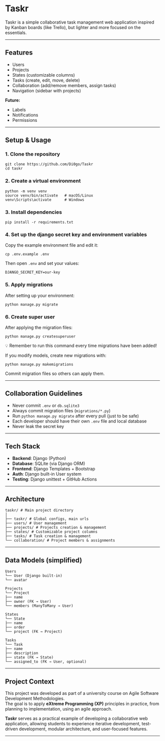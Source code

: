 # Taskr  

Taskr is a simple collaborative task management web application inspired by Kanban boards (like Trello), but lighter and more focused on the essentials.  

---

## Features  

- Users
- Projects  
- States (customizable columns)  
- Tasks (create, edit, move, delete)  
- Collaboration (add/remove members, assign tasks)  
- Navigation (sidebar with projects)  

**Future:**  
- Labels  
- Notifications  
- Permissions  

---

## Setup & Usage  

### 1. Clone the repository  

```
git clone https://github.com/Di0go/Taskr
cd taskr  
```

### 2. Create a virtual environment  
```
python -m venv venv  
source venv/bin/activate   # macOS/Linux  
venv\Scripts\activate      # Windows  
```

### 3. Install dependencies  
```
pip install -r requirements.txt  
```

### 4. Set up the django secret key and environment variables
Copy the example environment file and edit it:  
```
cp .env.example .env
```  

Then open `.env` and set your values:  
```
DJANGO_SECRET_KEY=our-key
```

### 5. Apply migrations  
After setting up your environment:  
```
python manage.py migrate
```

### 6. Create super user  
After applying the migration files:
```
python manage.py createsuperuser
```

💡 Remember to run this command every time migrations have been added!

If you modify models, create new migrations with:  
```
python manage.py makemigrations
```

Commit migration files so others can apply them.

---

## Collaboration Guidelines  

- Never commit `.env` or `db.sqlite3`  
- Always commit migration files (`migrations/*.py`)  
- Run `python manage.py migrate` after every pull (just to be safe)
- Each developer should have their own `.env` file and local database  
- Never leak the secret key

---

## Tech Stack  

- **Backend**: Django (Python)  
- **Database**: SQLite (via Django ORM)  
- **Frontend**: Django Templates + Bootstrap  
- **Auth**: Django built-in User system  
- **Testing**: Django unittest + GitHub Actions  

---

## Architecture  

```
taskr/ # Main project directory
│
├── taskr/ # Global configs, main urls
├── users/ # User management
├── projects/ # Projects creation & management
├── states/ # Customizable project columns
├── tasks/ # Task creation & management
└── collaboration/ # Project members & assignments
```

---

## Data Models (simplified)

```
Users
└── User (Django built-in)
└── avatar 

Projects
└── Project
├── name
├── owner (FK → User)
└── members (ManyToMany → User)

States
└── State
├── name
├── order
└── project (FK → Project)

Tasks
└── Task
├── name
├── description
├── state (FK → State)
└── assigned_to (FK → User, optional)
```

---

## Project Context  

This project was developed as part of a university course on Agile Software Development Methodologies.  
The goal is to apply **eXtreme Programming (XP)** principles in practice, from planning to implementation, using an agile approach.  

**Taskr** serves as a practical example of developing a collaborative web application, allowing students to experience iterative development, test-driven development, modular architecture, and user-focused features. 

---
